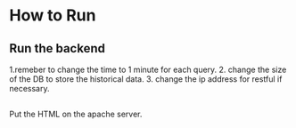 # How to Run

## Run the backend
1.remeber to change the time to 1 minute for each query.
2. change the size of the DB to store the historical data.
3. change the ip address for restful if necessary.

##
Put the HTML on the apache server.